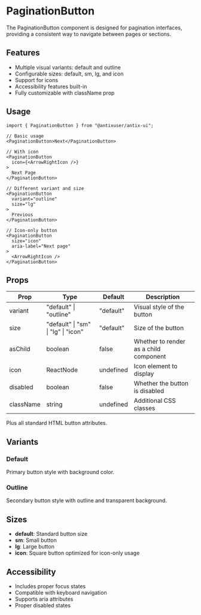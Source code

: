 # PaginationButton

The PaginationButton component is designed for pagination interfaces, providing a consistent way to navigate between pages or sections.

## Features

- Multiple visual variants: default and outline
- Configurable sizes: default, sm, lg, and icon
- Support for icons
- Accessibility features built-in
- Fully customizable with className prop

## Usage

```tsx
import { PaginationButton } from "@antixuser/antix-ui";

// Basic usage
<PaginationButton>Next</PaginationButton>

// With icon
<PaginationButton
  icon={<ArrowRightIcon />}
>
  Next Page
</PaginationButton>

// Different variant and size
<PaginationButton
  variant="outline"
  size="lg"
>
  Previous
</PaginationButton>

// Icon-only button
<PaginationButton
  size="icon"
  aria-label="Next page"
>
  <ArrowRightIcon />
</PaginationButton>
```

## Props

| Prop      | Type                                | Default   | Description                            |
| --------- | ----------------------------------- | --------- | -------------------------------------- |
| variant   | "default" \| "outline"              | "default" | Visual style of the button             |
| size      | "default" \| "sm" \| "lg" \| "icon" | "default" | Size of the button                     |
| asChild   | boolean                             | false     | Whether to render as a child component |
| icon      | ReactNode                           | undefined | Icon element to display                |
| disabled  | boolean                             | false     | Whether the button is disabled         |
| className | string                              | undefined | Additional CSS classes                 |

Plus all standard HTML button attributes.

## Variants

### Default

Primary button style with background color.

### Outline

Secondary button style with outline and transparent background.

## Sizes

- **default**: Standard button size
- **sm**: Small button
- **lg**: Large button
- **icon**: Square button optimized for icon-only usage

## Accessibility

- Includes proper focus states
- Compatible with keyboard navigation
- Supports aria attributes
- Proper disabled states

